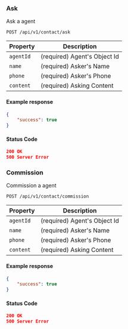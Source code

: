 ### Ask

Ask a agent

```endpoint
POST /api/v1/contact/ask
```
Property | Description
---|---
`agentId` | (required) Agent's Object Id
`name` | (required) Asker's Name
`phone` | (required) Asker's Phone
`content` | (required) Asking Content

#### Example response

```json
{
    "success": true
}
```

#### Status Code

```json
200 OK
500 Server Error
```


### Commission

Commission a agent

```endpoint
POST /api/v1/contact/commission
```
Property | Description
---|---
`agentId` | (required) Agent's Object Id
`name` | (required) Asker's Name
`phone` | (required) Asker's Phone
`content` | (required) Asking Content

#### Example response

```json
{
    "success": true
}
```

#### Status Code

```json
200 OK
500 Server Error
```